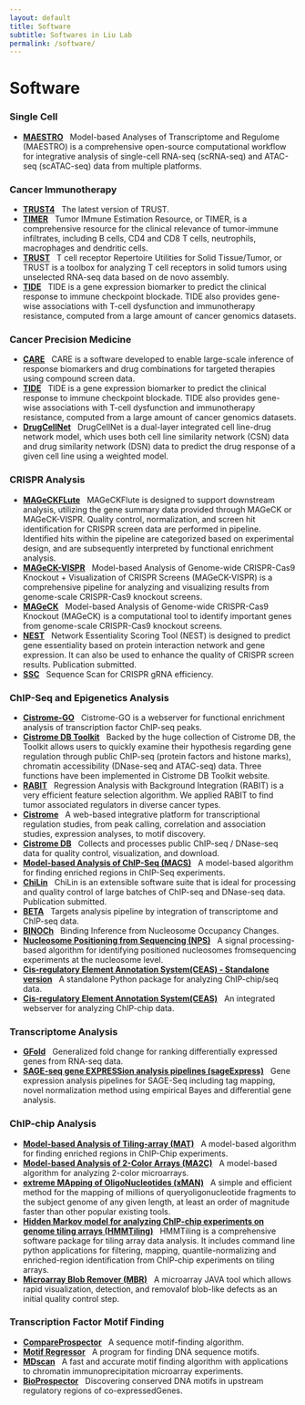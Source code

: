 ```yaml
---
layout: default
title: Software
subtitle: Softwares in Liu Lab
permalink: /software/
---
```


# Software
### Single Cell 
- [**MAESTRO**](http://github.com/liulab-dfci/MAESTRO) &nbsp;
Model-based Analyses of Transcriptome and Regulome (MAESTRO) is a comprehensive open-source computational workflow for integrative analysis of single-cell RNA-seq (scRNA-seq) and ATAC-seq (scATAC-seq) data from multiple platforms.

### Cancer Immunotherapy
- [**TRUST4**](https://github.com/liulab-dfci/TRUST4) &nbsp;
The latest version of TRUST.
- [**TIMER**](https://cistrome.shinyapps.io/timer/) &nbsp;
Tumor IMmune Estimation Resource, or TIMER, is a comprehensive resource for the clinical relevance of tumor-immune infiltrates, including B cells, CD4 and CD8 T cells, neutrophils, macrophages and dendritic cells.
- [**TRUST**](https://bitbucket.org/liulab/trust/) &nbsp;
T cell receptor Repertoire Utilities for Solid Tissue/Tumor, or TRUST is a toolbox for analyzing T cell receptors in solid tumors using unselected RNA-seq data based on de novo assembly.
- [**TIDE**](http://tide.dfci.harvard.edu/) &nbsp;
TIDE is a gene expression biomarker to predict the clinical response to immune checkpoint blockade. TIDE also provides gene-wise associations with T-cell dysfunction and immunotherapy resistance, computed from a large amount of cancer genomics datasets.

### Cancer Precision Medicine
- [**CARE**](http://care.dfci.harvard.edu/) &nbsp;
CARE is a software developed to enable large-scale inference of response biomarkers and drug combinations for targeted therapies using compound screen data.
- [**TIDE**](http://tide.dfci.harvard.edu/) &nbsp;
TIDE is a gene expression biomarker to predict the clinical response to immune checkpoint blockade. TIDE also provides gene-wise associations with T-cell dysfunction and immunotherapy resistance, computed from a large amount of cancer genomics datasets.
- [**DrugCellNet**](https://github.com/liulab-dfci/2LNet) &nbsp;
DrugCellNet is a dual-layer integrated cell line-drug network model, which uses both cell line similarity network (CSN) data and drug similarity network (DSN) data to predict the drug response of a given cell line using a weighted model.

### CRISPR Analysis
- [**MAGeCKFLute**](http://bioconductor.org/packages/release/bioc/html/MAGeCKFlute.html) &nbsp;
MAGeCKFlute is designed to support downstream analysis, utilizing the gene summary data provided through MAGeCK or MAGeCK-VISPR. Quality control, normalization, and screen hit identification for CRISPR screen data are performed in pipeline. Identified hits within the pipeline are categorized based on experimental design, and are subsequently interpreted by functional enrichment analysis.
- [**MAGeCK-VISPR**](http://bitbucket.org/liulab/mageck-vispr/) &nbsp;
Model-based Analysis of Genome-wide CRISPR-Cas9 Knockout + Visualization of CRISPR Screens (MAGeCK-VISPR) is a comprehensive pipeline for analyzing and visualizing results from genome-scale CRISPR-Cas9 knockout screens. 
- [**MAGeCK**](https://bitbucket.org/liulab/mageck/src/master/) &nbsp;
Model-based Analysis of Genome-wide CRISPR-Cas9 Knockout (MAGeCK) is a computational tool to identify important genes from genome-scale CRISPR-Cas9 knockout screens.
- [**NEST**](http://nest.dfci.harvard.edu/) &nbsp;
Network Essentiality Scoring Tool (NEST) is designed to predict gene essentiality based on protein interaction network and gene expression. It can also be used to enhance the quality of CRISPR screen results.  Publication submitted.
- [**SSC**](https://sourceforge.net/projects/spacerscoringcrispr/) &nbsp;
Sequence Scan for CRISPR gRNA efficiency.

### ChIP-Seq and Epigenetics Analysis
- [**Cistrome-GO**](http://go.cistrome.org/) &nbsp;
Cistrome-GO is a webserver for functional enrichment analysis of transcription factor ChIP-seq peaks.
- [**Cistrome DB Toolkit**](http://dbtoolkit.cistrome.org/) &nbsp;
Backed by the huge collection of Cistrome DB, the Toolkit allows users to quickly examine their hypothesis regarding gene regulation through public ChIP-seq (protein factors and histone marks), chromatin accessibility (DNase-seq and ATAC-seq) data. Three functions have been implemented in Cistrome DB Toolkit website.
- [**RABIT**](http://rabit.dfci.harvard.edu/) &nbsp;
Regression Analysis with Background Integration (RABIT) is a very efficient feature selection algorithm. We applied RABIT to find tumor associated regulators in diverse cancer types. 
- [**Cistrome**](http://cistrome.org/ap/) &nbsp;
A web-based integrative platform for transcriptional regulation studies, from peak calling, correlation and association studies, expression analyses, to motif discovery.
- [**Cistrome DB**](http://cistrome.org/db) &nbsp;
Collects and processes public ChIP-seq / DNase-seq data for quality control, visualization, and download.
- [**Model-based Analysis of ChIP-Seq (MACS)**](https://github.com/taoliu/MACS) &nbsp;
A model-based algorithm for finding enriched regions in ChIP-Seq experiments.
- [**ChiLin**](http://cistrome.org/chilin/) &nbsp;
ChiLin is an extensible software suite that is ideal for processing and quality control of large batches of ChIP-seq and DNase-seq data. Publication submitted.
- [**BETA**](http://cistrome.org/BETA) &nbsp;
Targets analysis pipeline by integration of transcriptome and ChIP-seq data.
- [**BINOCh**](/resources/software/BINOCh.zip) &nbsp;
Binding Inference from Nucleosome Occupancy Changes.
- [**Nucleosome Positioning from Sequencing (NPS)**](/resources/software/NPS.zip) &nbsp;
A signal processing-based algorithm for identifying positioned nucleosomes fromsequencing experiments at the nucleosome level.
- [**Cis-regulatory Element Annotation System(CEAS) - Standalone version**](/resources/software/CEAS.zip) &nbsp;
A standalone Python package for analyzing ChIP-chip/seq data.
- [**Cis-regulatory Element Annotation System(CEAS)**](http://ceas.cbi.pku.edu.cn/) &nbsp;
An integrated webserver for analyzing ChIP-chip data.
 
### Transcriptome Analysis
- [**GFold**](https://bitbucket.org/feeldead/gfold) &nbsp;
Generalized fold change for ranking differentially expressed genes from RNA-seq data.
- [**SAGE-seq gene EXPRESSion analysis pipelines (sageExpress)**](/resources/software/sageExpress.zip) &nbsp;
Gene expression analysis pipelines for SAGE-Seq including tag mapping, novel normalization method using empirical Bayes and differential gene analysis.

### ChIP-chip Analysis
- [**Model-based Analysis of Tiling-array (MAT)**](/resources/software/MAT-3.07312009.tar.gz) &nbsp;
A model-based algorithm for finding enriched regions in ChIP-Chip experiments.
- [**Model-based Analysis of 2-Color Arrays (MA2C)**](/resources/software/MA2C.zip) &nbsp;
A model-based algorithm for analyzing 2-color microarrays.
- [**extreme MApping of OligoNucleotides (xMAN)**](/resources/software/xMAN.tar.gz) &nbsp;
A simple and efficient method for the mapping of millions of queryoligonucleotide fragments to the subject genome of any given length, at least an order of magnitude faster than other popular existing tools.
- [**Hidden Markov model for analyzing ChIP-chip experiments on genome tiling arrays (HMMTiling)**](/resources/software/HMMTiling.zip) &nbsp;
HMMTiling is a comprehensive software package for tiling array data analysis. It includes command line python applications for filtering, mapping, quantile-normalizing and enriched-region identification from ChIP-chip experiments on tiling arrays.
- [**Microarray Blob Remover (MBR)**](/resources/software/MBR.zip) &nbsp;
A microarray JAVA tool which allows rapid visualization, detection, and removalof blob-like defects as an initial quality control step.

### Transcription Factor Motif Finding
- [**CompareProspector**](http://compareprospector.stanford.edu/) &nbsp;
A sequence motif-finding algorithm.
- [**Motif Regressor**](http://www.math.umass.edu/~conlon/mr.html) &nbsp;
A program for finding DNA sequence motifs.
- [**MDscan**](http://robotics.stanford.edu/~xsliu/MDscan/) &nbsp;
A fast and accurate motif finding algorithm with applications to chromatin immunoprecipitation microarray experiments.
- [**BioProspector**](http://robotics.stanford.edu/~xsliu/BioProspector/) &nbsp;
Discovering conserved DNA motifs in upstream regulatory regions of co-expressedGenes.
